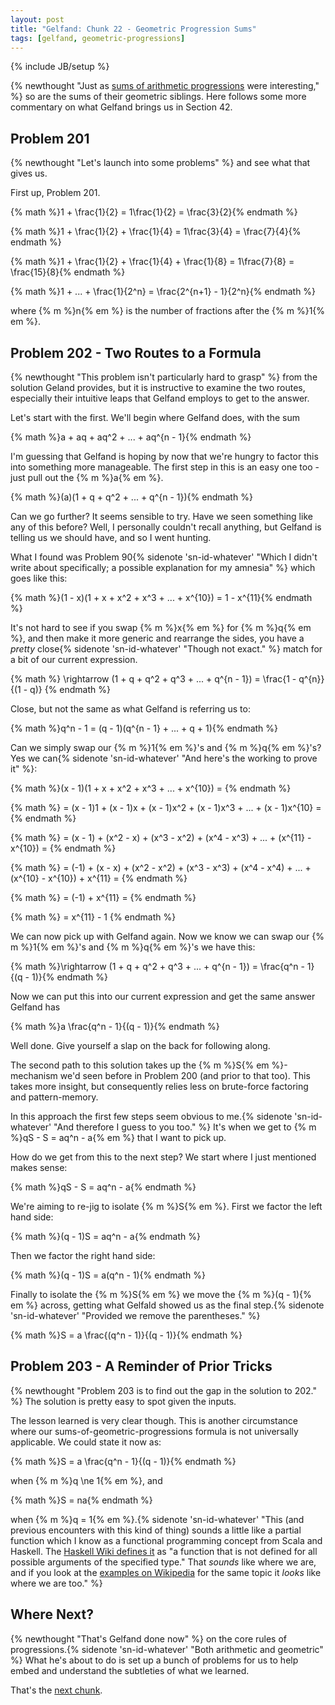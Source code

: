 ```yaml
---
layout: post
title: "Gelfand: Chunk 22 - Geometric Progression Sums"
tags: [gelfand, geometric-progressions]
---
```

{% include JB/setup %}

{% newthought "Just as [sums of arithmetic progressions](https://andrewharmellaw.github.io/2017/03/21/gelfands-algebra-chunk-20-arithmetic-progressions-progress) were interesting," %} so are the sums of their geometric siblings.  Here follows some more commentary on what Gelfand brings us in Section 42.

## Problem 201
{% newthought "Let's launch into some problems" %} and see what that gives us.

First up, Problem 201.

{% math %}1 + \frac{1}{2} = 1\frac{1}{2} = \frac{3}{2}{% endmath %}

{% math %}1 + \frac{1}{2} + \frac{1}{4} = 1\frac{3}{4} = \frac{7}{4}{% endmath %}

{% math %}1 + \frac{1}{2} + \frac{1}{4} + \frac{1}{8} = 1\frac{7}{8} = \frac{15}{8}{% endmath %}

{% math %}1 + ... + \frac{1}{2^n} = \frac{2^{n+1} - 1}{2^n}{% endmath %}

where {% m %}n{% em %} is the number of fractions after the {% m %}1{% em %}.

## Problem 202 - Two Routes to a Formula
{% newthought "This problem isn't particularly hard to grasp" %} from the solution Geland provides, but it is instructive to examine the two routes, especially their intuitive leaps that Gelfand employs to get to the answer.

Let's start with the first. We'll begin where Gelfand does, with the sum

{% math %}a + aq + aq^2 + ... + aq^{n - 1}{% endmath %}

I'm guessing that Gelfand is hoping by now that we're hungry to factor this into something more manageable.  The first step in this is an easy one too - just pull out the {% m %}a{% em %}.

{% math %}(a)(1 + q + q^2 + ... + q^{n - 1}){% endmath %}

Can we go further?  It seems sensible to try.  Have we seen something like any of this before?  Well, I personally couldn't recall anything, but Gelfand is telling us we should have, and so I went hunting.  

What I found was Problem 90{% sidenote 'sn-id-whatever' "Which I didn't write about specifically; a possible explanation for my amnesia" %} which goes like this:

{% math %}(1 - x)(1 + x + x^2 + x^3 + ... + x^{10}) = 1 - x^{11}{% endmath %}

It's not hard to see if you swap {% m %}x{% em %} for {% m %}q{% em %}, and then make it more generic and rearrange the sides, you have a _pretty_ close{% sidenote 'sn-id-whatever' "Though not exact." %} match for a bit of our current expression.

{% math %} \rightarrow (1 + q + q^2 + q^3 + ... + q^{n - 1}) = \frac{1 - q^{n}}{(1 - q)} {% endmath %}

Close, but not the same as what Gelfand is referring us to: 

{% math %}q^n - 1 = (q - 1)(q^{n - 1} + ... + q + 1){% endmath %}

Can we simply swap our {% m %}1{% em %}'s and {% m %}q{% em %}'s?  Yes we can{% sidenote 'sn-id-whatever' "And here's the working to prove it" %}:

{% math %}(x - 1)(1 + x + x^2 + x^3 + ... + x^{10}) = {% endmath %}

{% math %} = (x - 1)1 + (x - 1)x + (x - 1)x^2 + (x - 1)x^3 + ... + (x - 1)x^{10} = {% endmath %}

{% math %} = (x - 1) + (x^2 - x) + (x^3 - x^2) + (x^4 - x^3) + ... + (x^{11} - x^{10}) = {% endmath %}

{% math %} = (-1) + (x - x) + (x^2 - x^2) + (x^3 - x^3) + (x^4 - x^4) + ... + (x^{10} - x^{10}) + x^{11} = {% endmath %}

{% math %} = (-1) + x^{11} = {% endmath %}

{% math %} = x^{11} - 1 {% endmath %}

We can now pick up with Gelfand again.  Now we know we can swap our {% m %}1{% em %}'s and {% m %}q{% em %}'s we have this:

{% math %}\rightarrow (1 + q + q^2 + q^3 + ... + q^{n - 1}) = \frac{q^n - 1}{(q - 1)}{% endmath %} 

Now we can put this into our current expression and get the same answer Gelfand has

{% math %}a \frac{q^n - 1}{(q - 1)}{% endmath %}

Well done. Give yourself a slap on the back for following along.

The second path to this solution takes up the {% m %}S{% em %}-mechanism we'd seen before in Problem 200 (and prior to that too).  This takes more insight, but consequently relies less on brute-force factoring and pattern-memory.  

In this approach the first few steps seem obvious to me.{% sidenote 'sn-id-whatever' "And therefore I guess to you too." %}  It's when we get to {% m %}qS - S = aq^n - a{% em %} that I want to pick up.

How do we get from this to the next step?  We start where I just mentioned makes sense:

{% math %}qS - S = aq^n - a{% endmath %}

We're aiming to re-jig to isolate {% m %}S{% em %}.  First we factor the left hand side:

{% math %}(q - 1)S = aq^n - a{% endmath %}

Then we factor the right hand side:

{% math %}(q - 1)S = a(q^n - 1){% endmath %}

Finally to isolate the {% m %}S{% em %} we move the {% m %}(q - 1){% em %} across, getting what Gelfald showed us as the final step.{% sidenote 'sn-id-whatever' "Provided we remove the parentheses." %}

{% math %}S = a \frac{(q^n - 1)}{(q - 1)}{% endmath %}

## Problem 203 - A Reminder of Prior Tricks
{% newthought "Problem 203 is to find out the gap in the solution to 202." %}  The solution is pretty easy to spot given the inputs.

The lesson learned is very clear though.  This is another circumstance where our sums-of-geometric-progressions formula is not universally applicable.  We could state it now as:

{% math %}S = a \frac{q^n - 1}{(q - 1)}{% endmath %} 

when {% m %}q \ne 1{% em %}, and 

{% math %}S = na{% endmath %} 

when {% m %}q = 1{% em %}.{% sidenote 'sn-id-whatever' "This (and previous encounters with this kind of thing) sounds a little like a partial function which I know as a functional programming concept from Scala and Haskell.  The [Haskell Wiki defines it](https://wiki.haskell.org/Partial_functions) as \"a function that is not defined for all possible arguments of the specified type.\"  That _sounds_ like where we are, and if you look at the [examples on Wikipedia](https://en.wikipedia.org/wiki/Partial_function#Discussion_and_examples) for the same topic it _looks_ like where we are too." %}

## Where Next?
{% newthought "That's Gelfand done now" %} on the core rules of progressions.{% sidenote 'sn-id-whatever' "Both arithmetic and geometric" %}  What he's about to do is set up a bunch of problems for us to help embed and understand the subtleties of what we learned.

That's the [next chunk](https://andrewharmellaw.github.io/2017/03/24/gelfands-algebra-chunk-23-embedding-progressions). 

